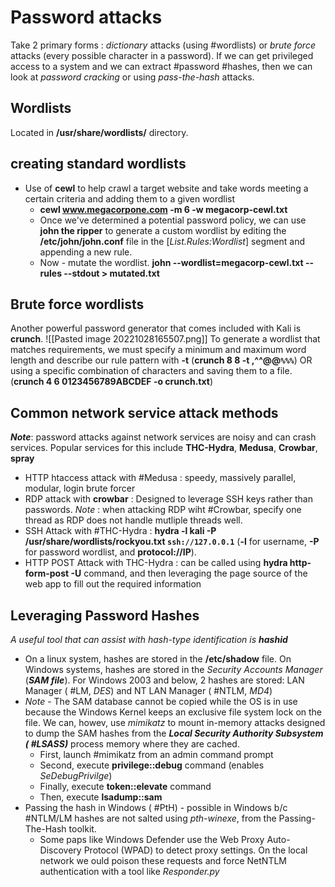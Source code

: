 # Password attacks 
Take 2 primary forms : *dictionary* attacks (using #wordlists) or *brute force* attacks (every possible character in a password).  If we can get privileged access to a system and we can extract #password #hashes, then we can look at *password cracking* or using *pass-the-hash* attacks.

## Wordlists
Located in **/usr/share/wordlists/** directory. 

## creating standard wordlists 
- Use of **cewl** to help crawl a target website and take words meeting a certain criteria and adding them to a given wordlist
	- **cewl www.megacorpone.com -m 6 -w megacorp-cewl.txt** 
	- Once we've determined a potential password policy, we can use **john the ripper** to generate a custom wordlist by editing the **/etc/john/john.conf** file in the [*List.Rules:Wordlist*] segment and appending a new rule.
	- Now - mutate the wordlist. **john --wordlist=megacorp-cewl.txt --rules --stdout > mutated.txt** 

## Brute force wordlists
Another powerful password generator that comes included with Kali is **crunch**.
![[Pasted image 20221028165507.png]]
To generate a wordlist that matches requirements, we must specify a minimum and maximum word length and describe our rule pattern with **-t** (**crunch 8 8 -t ,^^@@``%%%``**)  OR using a specific combination of characters and saving them to a file. (**crunch 4 6 0123456789ABCDEF -o crunch.txt**)

## Common network service attack methods 
***Note***: password attacks against network services are noisy and can crash services. Popular services for this include **THC-Hydra**, **Medusa**, **Crowbar**, **spray** 
- HTTP htaccess attack with #Medusa : speedy, massively parallel, modular, login brute forcer 
- RDP attack with **crowbar** : Designed to leverage SSH keys rather than passwords.  *Note* : when attacking RDP wiht #Crowbar, specify one thread as RDP does not handle mutliple threads well.
- SSH Attack with #THC-Hydra : **hydra -l kali -P /usr/share/wordlists/rockyou.txt ``ssh://127.0.0.1``** (**-l** for username, **-P** for password wordlist, and **protocol://IP**).
- HTTP POST Attack with THC-Hydra : can be called using **hydra http-form-post -U** command, and then leveraging the page source of the web app to fill out the required information 

## Leveraging Password Hashes
*A useful tool that can assist with hash-type identification is **hashid*** 
- On a linux system, hashes are stored in the **/etc/shadow** file.  On Windows systems, hashes are stored in the *Security Accounts Manager* (***SAM file***). For Windows 2003 and below, 2 hashes are stored: LAN Manager ( #LM, *DES*) and NT LAN Manager ( #NTLM, *MD4*)
- *Note* - The SAM database cannot be copied while the OS is in use because the Windows Kernel keeps an exclusive file system lock on the file.  We can, howev, use *mimikatz* to mount in-memory attacks designed to dump the SAM hashes from the ***Local Security Authority Subsystem ( #LSASS)*** process memory where they are cached.
	- First, launch #mimikatz from an admin command prompt
	- Second, execute **privilege::debug** command (enables *SeDebugPrivilge*)
	- Finally, execute **token::elevate** command
	- Then, execute **lsadump::sam** 
- Passing the hash in Windows ( #PtH) - possible in Windows b/c #NTLM/LM hashes are not salted using *pth-winexe*, from the Passing-The-Hash toolkit.
	- Some paps like Windows Defender use the Web Proxy Auto-Discovery Protocol (WPAD) to detect proxy settings.   On the local network we ould poison these requests and force NetNTLM authentication with a tool like *Responder.py*